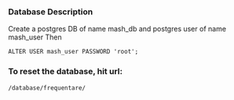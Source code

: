 ### Database Description

Create a postgres DB of name mash_db and postgres user of name mash_user
Then 

	ALTER USER mash_user PASSWORD 'root';

### To reset the database, hit url:

	/database/frequentare/